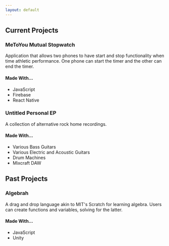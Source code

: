 ```yaml
---
layout: default
---
```


<h2 class="ressec"> Current Projects </h2>

<h3 class = "resloc"> MeToYou Mutual Stopwatch </h3>

Application that allows two phones to have start and stop functionality when time athletic performance. One phone can start the timer and the other can end the timer.

#### Made With...
- JavaScript
- Firebase
- React Native

<h3 class = "resloc"> Untitled Personal EP </h3>

A collection of alternative rock home recordings.

#### Made With...
- Various Bass Guitars
- Various Electric and Acoustic Guitars
- Drum Machines
- Mixcraft DAW

<h2 class="ressec"> Past Projects </h2>

<h3 class = "resloc"> Algebrah </h3>

A drag and drop language akin to MIT's Scratch for learning algebra. Users can create functions and variables, solving for the latter.

#### Made With...
- JavaScript
- Unity
